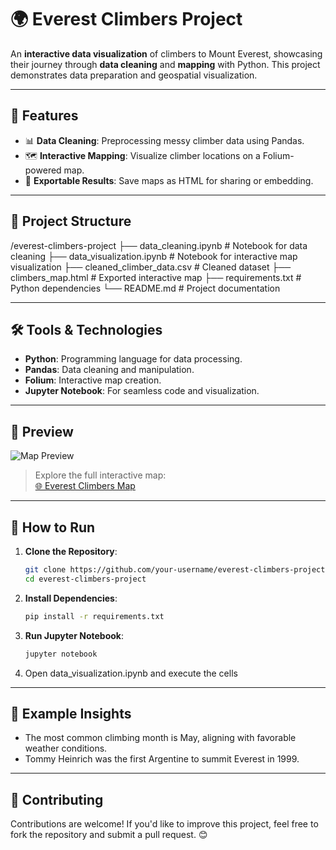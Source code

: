 # 🌍 Everest Climbers Project

An **interactive data visualization** of climbers to Mount Everest, showcasing their journey through **data cleaning** and **mapping** with Python. This project demonstrates data preparation and geospatial visualization.

---

## 🚀 Features
- 📊 **Data Cleaning**: Preprocessing messy climber data using Pandas.
- 🗺️ **Interactive Mapping**: Visualize climber locations on a Folium-powered map.
- 🔗 **Exportable Results**: Save maps as HTML for sharing or embedding.

---

## 📂 Project Structure

/everest-climbers-project ├── data_cleaning.ipynb # Notebook for data cleaning ├── data_visualization.ipynb # Notebook for interactive map visualization ├── cleaned_climber_data.csv # Cleaned dataset ├── climbers_map.html # Exported interactive map ├── requirements.txt # Python dependencies └── README.md # Project documentation

---

## 🛠️ Tools & Technologies
- **Python**: Programming language for data processing.
- **Pandas**: Data cleaning and manipulation.
- **Folium**: Interactive map creation.
- **Jupyter Notebook**: For seamless code and visualization.

---

## 🎥 Preview

![Map Preview](https://via.placeholder.com/800x400?text=Interactive+Map+Preview)

> Explore the full interactive map:  
[🌐 Everest Climbers Map](https://your-username.github.io/everest-climbers-project/)

---

## 🔧 How to Run

1. **Clone the Repository**:
   ```bash
   git clone https://github.com/your-username/everest-climbers-project.git
   cd everest-climbers-project
2. **Install Dependencies**:
   ```bash
   pip install -r requirements.txt
3. **Run Jupyter Notebook**:
   ```bash
   jupyter notebook
5. Open data_visualization.ipynb and execute the cells

---

## 📝 Example Insights
 - The most common climbing month is May, aligning with favorable weather conditions.
 - Tommy Heinrich was the first Argentine to summit Everest in 1999.

---

## 🤝 Contributing
Contributions are welcome! If you'd like to improve this project, feel free to fork the repository and submit a pull request. 😊
